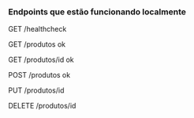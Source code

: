 ### Endpoints que estão funcionando localmente

GET /healthcheck

GET /produtos ok

GET /produtos/id ok

POST /produtos ok

PUT /produtos/id

DELETE /produtos/id

